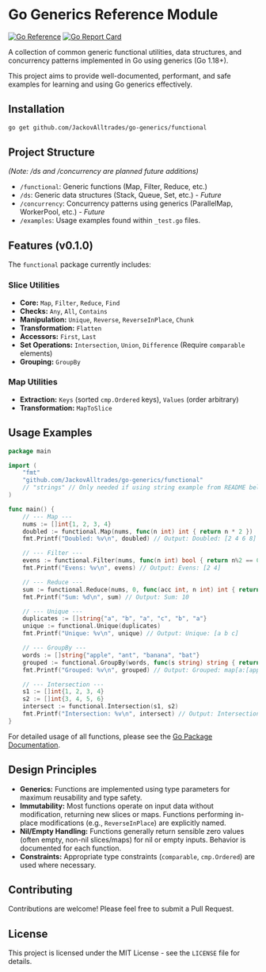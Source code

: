 # Go Generics Reference Module

[![Go Reference](https://pkg.go.dev/badge/github.com/JackovAlltrades/go-generics/functional.svg)](https://pkg.go.dev/github.com/JackovAlltrades/go-generics/functional)
[![Go Report Card](https://goreportcard.com/badge/github.com/JackovAlltrades/go-generics)](https://goreportcard.com/report/github.com/JackovAlltrades/go-generics)
<!-- Add build status badge once CI is set up -->

A collection of common generic functional utilities, data structures, and concurrency patterns implemented in Go using generics (Go 1.18+).

This project aims to provide well-documented, performant, and safe examples for learning and using Go generics effectively.

## Installation

```bash
go get github.com/JackovAlltrades/go-generics/functional
```

## Project Structure
*(Note: /ds and /concurrency are planned future additions)*
- `/functional`: Generic functions (Map, Filter, Reduce, etc.)
- `/ds`: Generic data structures (Stack, Queue, Set, etc.) - *Future*
- `/concurrency`: Concurrency patterns using generics (ParallelMap, WorkerPool, etc.) - *Future*
- `/examples`: Usage examples found within `_test.go` files.

## Features (v0.1.0)

The `functional` package currently includes:

### Slice Utilities
- **Core:** `Map`, `Filter`, `Reduce`, `Find`
- **Checks:** `Any`, `All`, `Contains`
- **Manipulation:** `Unique`, `Reverse`, `ReverseInPlace`, `Chunk`
- **Transformation:** `Flatten`
- **Accessors:** `First`, `Last`
- **Set Operations:** `Intersection`, `Union`, `Difference` (Require `comparable` elements)
- **Grouping:** `GroupBy`

### Map Utilities
- **Extraction:** `Keys` (sorted `cmp.Ordered` keys), `Values` (order arbitrary)
- **Transformation:** `MapToSlice`

## Usage Examples

```go
package main

import (
	"fmt"
	"github.com/JackovAlltrades/go-generics/functional"
    // "strings" // Only needed if using string example from README below
)

func main() {
	// --- Map ---
	nums := []int{1, 2, 3, 4}
	doubled := functional.Map(nums, func(n int) int { return n * 2 })
	fmt.Printf("Doubled: %v\n", doubled) // Output: Doubled: [2 4 6 8]

	// --- Filter ---
	evens := functional.Filter(nums, func(n int) bool { return n%2 == 0 })
	fmt.Printf("Evens: %v\n", evens) // Output: Evens: [2 4]

	// --- Reduce ---
	sum := functional.Reduce(nums, 0, func(acc int, n int) int { return acc + n })
	fmt.Printf("Sum: %d\n", sum) // Output: Sum: 10

	// --- Unique ---
	duplicates := []string{"a", "b", "a", "c", "b", "a"}
	unique := functional.Unique(duplicates)
	fmt.Printf("Unique: %v\n", unique) // Output: Unique: [a b c]

	// --- GroupBy ---
	words := []string{"apple", "ant", "banana", "bat"}
	grouped := functional.GroupBy(words, func(s string) string { return string(s[0]) })
	fmt.Printf("Grouped: %v\n", grouped) // Output: Grouped: map[a:[apple ant] b:[banana bat]] (map order varies)

	// --- Intersection ---
	s1 := []int{1, 2, 3, 4}
	s2 := []int{3, 4, 5, 6}
	intersect := functional.Intersection(s1, s2)
	fmt.Printf("Intersection: %v\n", intersect) // Output: Intersection: [3 4]
}
```

For detailed usage of all functions, please see the [Go Package Documentation](https://pkg.go.dev/github.com/JackovAlltrades/go-generics/functional).

## Design Principles
- **Generics:** Functions are implemented using type parameters for maximum reusability and type safety.
- **Immutability:** Most functions operate on input data without modification, returning new slices or maps. Functions performing in-place modifications (e.g., `ReverseInPlace`) are explicitly named.
- **Nil/Empty Handling:** Functions generally return sensible zero values (often empty, non-nil slices/maps) for nil or empty inputs. Behavior is documented for each function.
- **Constraints:** Appropriate type constraints (`comparable`, `cmp.Ordered`) are used where necessary.

## Contributing
Contributions are welcome! Please feel free to submit a Pull Request.

## License
This project is licensed under the MIT License - see the `LICENSE` file for details.
